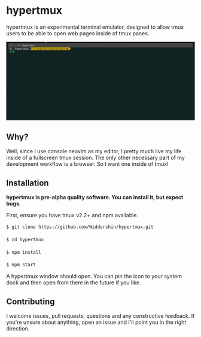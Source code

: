 # hypertmux

hypertmux is an experimental terminal emulator, designed to allow tmux users to be able to open web pages inside of tmux panes.

![img](https://github.com/Widdershin/hypertmux/blob/master/rainbow.gif?raw=true)

Why?
---

Well, since I use console neovim as my editor, I pretty much live my life inside of a fullscreen tmux session. The only other necessary part of my development workflow is a browser. So I want one inside of tmux!


Installation
---

**hypertmux is pre-alpha quality software. You can install it, but expect bugs.**

First, ensure you have tmux v2.2+ and npm available.

```bash
$ git clone https://github.com/Widdershin/hypertmux.git

$ cd hypertmux

$ npm install

$ npm start
```

A hypertmux window should open. You can pin the icon to your system dock and then open from there in the future if you like.


Contributing
---

I welcome issues, pull requests, questions and any constructive feedback. If you're unsure about anything, open an issue and I'll point you in the right direction.
